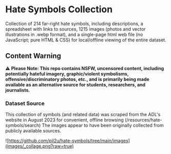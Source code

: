 # Hate Symbols Collection
Collection of 214 far-right hate symbols, including descriptions, a spreadsheet with links to sources, 1215 images (photos and vector illustrations in .webp format), and a single-page html web file (no JavaScript; pure HTML & CSS) for local/offline viewing of the entire dataset.

## Content Warning
:warning: **Please Note: This repo contains NSFW, uncensored content, including potentially hateful imagery, graphic/violent symbolisms, offensive/discriminatory photos, etc., and is primarily being made available as an alternative source for students, researchers, and journalists.**

### Dataset Source
This collection of symbols (and related data) was scraped from the ADL's website in August 2023 for convenient, offline browsing (/resources/hate-symbols/search)
The images appear to have been originally collected from publicly available sources.

![https://github.com/pil2u/hate-symbols/tree/main/images](images/_collage.png?raw=true)
